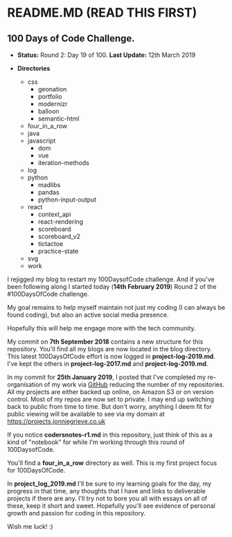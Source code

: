 # README.MD (READ THIS FIRST)

## 100 Days of Code Challenge.

+ **Status:** Round 2: Day 19 of 100. **Last Update:** 12th March 2019

+ **Directories**
    + css 
      + geonation
      + portfolio
      + modernizr
      + balloon
      + semantic-html
    + four_in_a_row
    + java
    + javascript
      + dom
      + vue
      + iteration-methods
    + log
    + python
      + madlibs
      + pandas
      + python-input-output
    + react
      + context_api
      + react-rendering  
      + scoreboard
      + scoreboard_v2
      + tictactoe
      + practice-state
    + svg
    + work

I rejigged my blog to restart my 100DaysofCode challenge. And if you've been following along I started today (**14th February 2019**) Round 2 of the #100DaysOfCode challenge.  

My goal remains to help myself maintain not just my coding (I can always be found coding), but also an active social media presence.

Hopefully this will help me engage more with the tech community.

My commit on **7th September 2018** contains a new structure for this repository.  You'll find all my blogs are now located in the blog directory.  This latest 100DaysOfCode effort is now logged in **project-log-2019.md**.  I've kept the others in **project-log-2017.md** and **project-log-2019.md**.

In my commit for **25th January 2019**, I posted that I've completed my re-organisation of my work via [GitHub](https://github.com/jg-digital-media) reducing the number of my repositories.  All my projects are either backed up online, on Amazon S3 or on version control.  Most of my repos are now set to private.  I may end up switching back to public from time to time. But don't worry, anything I deem fit for public viewing will be available to see via my domain at https://projects.jonniegrieve.co.uk

If you notice **codersnotes-r1.md** in this repository, just think of this as a kind of "notebook" for while I'm working through this round of 100DaysofCode.

You'll find a **four_in_a_row** directory as well. This is my first project focus for 100DaysOfCode.

In **project_log_2019.md** I'll be sure to my learning goals for the day, my progress in that time, any thoughts that I have and links to deliverable projects if there are any.  I'll try not to bore you all with essays on all of these, keep it short and sweet. Hopefully you'll see evidence of personal growth and passion for coding in this repository.

Wish me luck!  :)